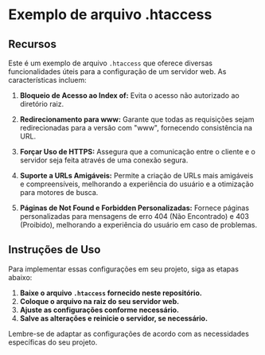 # Exemplo de arquivo .htaccess

## Recursos

Este é um exemplo de arquivo `.htaccess` que oferece diversas funcionalidades úteis para a configuração de um servidor web. As características incluem:

1. **Bloqueio de Acesso ao Index of:**
   Evita o acesso não autorizado ao diretório raiz.

2. **Redirecionamento para www:**
   Garante que todas as requisições sejam redirecionadas para a versão com "www", fornecendo consistência na URL.

3. **Forçar Uso de HTTPS:**
   Assegura que a comunicação entre o cliente e o servidor seja feita através de uma conexão segura.

4. **Suporte a URLs Amigáveis:**
   Permite a criação de URLs mais amigáveis e compreensíveis, melhorando a experiência do usuário e a otimização para motores de busca.

5. **Páginas de Not Found e Forbidden Personalizadas:**
   Fornece páginas personalizadas para mensagens de erro 404 (Não Encontrado) e 403 (Proibido), melhorando a experiência do usuário em caso de problemas.

## Instruções de Uso

Para implementar essas configurações em seu projeto, siga as etapas abaixo:

1. **Baixe o arquivo `.htaccess` fornecido neste repositório.**
2. **Coloque o arquivo na raiz do seu servidor web.**
3. **Ajuste as configurações conforme necessário.**
4. **Salve as alterações e reinicie o servidor, se necessário.**

Lembre-se de adaptar as configurações de acordo com as necessidades específicas do seu projeto.
